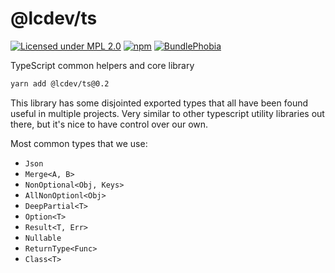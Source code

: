 # @lcdev/ts
[![Licensed under MPL 2.0](https://img.shields.io/badge/license-MPL_2.0-green.svg)](https://www.mozilla.org/en-US/MPL/2.0/)
[![npm](https://img.shields.io/npm/v/@lcdev/ts.svg)](https://www.npmjs.com/package/@lcdev/ts)
[![BundlePhobia](https://badgen.net/bundlephobia/minzip/@lcdev/ts)](https://bundlephobia.com/result?p=@lcdev/ts@latest)

TypeScript common helpers and core library

```bash
yarn add @lcdev/ts@0.2
```

This library has some disjointed exported types that all have been found useful in multiple projects.
Very similar to other typescript utility libraries out there, but it's nice to have control over our own.

Most common types that we use:

- `Json`
- `Merge<A, B>`
- `NonOptional<Obj, Keys>`
- `AllNonOptionl<Obj>`
- `DeepPartial<T>`
- `Option<T>`
- `Result<T, Err>`
- `Nullable`
- `ReturnType<Func>`
- `Class<T>`
